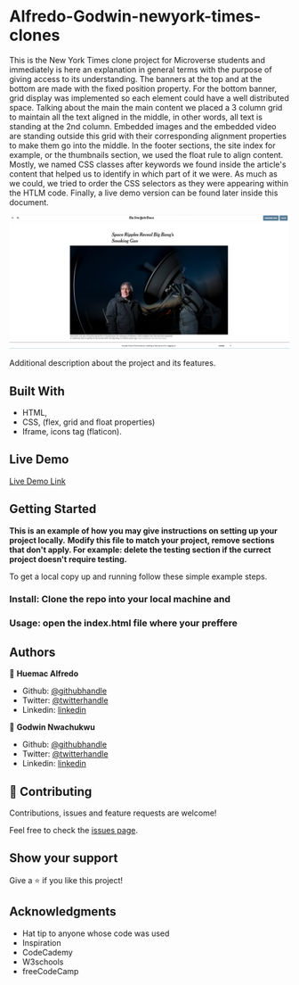 # Alfredo-Godwin-newyork-times-clones
This is the New York Times clone project for Microverse students and immediately is here an explanation in general terms with the purpose of giving access to its understanding. The banners at the top and at the bottom are made with the fixed position property. For the bottom banner, grid display was implemented so each element could have a well distributed space. Talking about the main the main content we placed a 3 column grid to maintain all the text aligned in the middle, in other words, all text is standing at the 2nd column. Embedded images and the embedded video are standing outside this grid with their corresponding alignment properties to make them go into the middle. In the footer sections, the site index for example, or the thumbnails section, we used the float rule to align content. Mostly, we named CSS classes after keywords we found inside the article's content that helped us to identify in which part of it we were. As much as we could, we tried to order the CSS selectors as they were appearing within the HTLM code. Finally, a live demo version can be found later inside this document. 

![screenshot](https://github.com/Huemac-Alfredo/Alfredo-Godwin-newyork-times-clone/blob/newyork-branch/assets/logos/project-screenshot.PNG)

Additional description about the project and its features.

## Built With

- HTML,
- CSS, (flex, grid and float properties)
- Iframe, icons tag (flaticon).

## Live Demo

[Live Demo Link](https://livedemo.com)


## Getting Started

**This is an example of how you may give instructions on setting up your project locally.**
**Modify this file to match your project, remove sections that don't apply. For example: delete the testing section if the currect project doesn't require testing.**


To get a local copy up and running follow these simple example steps.

### Install: Clone the repo into your local machine and 

### Usage: open the index.html file where your preffere



## Authors

👤 **Huemac Alfredo**

- Github: [@githubhandle](https://github.com/Huemac-Alfredo)
- Twitter: [@twitterhandle](https://twitter.com/AlfredoHuemac)
- Linkedin: [linkedin](https://www.linkedin.com/in/alfredo-huemac-c%C3%B3rdova-173b481b2/)

👤 **Godwin Nwachukwu**

- Github: [@githubhandle]()
- Twitter: [@twitterhandle]()
- Linkedin: [linkedin]()

## 🤝 Contributing

Contributions, issues and feature requests are welcome!

Feel free to check the [issues page](https://github.com/JbirdL86/Youtube-Project/issues).

## Show your support

Give a ⭐️ if you like this project!

## Acknowledgments

- Hat tip to anyone whose code was used
- Inspiration
- CodeCademy
- W3schools
- freeCodeCamp
